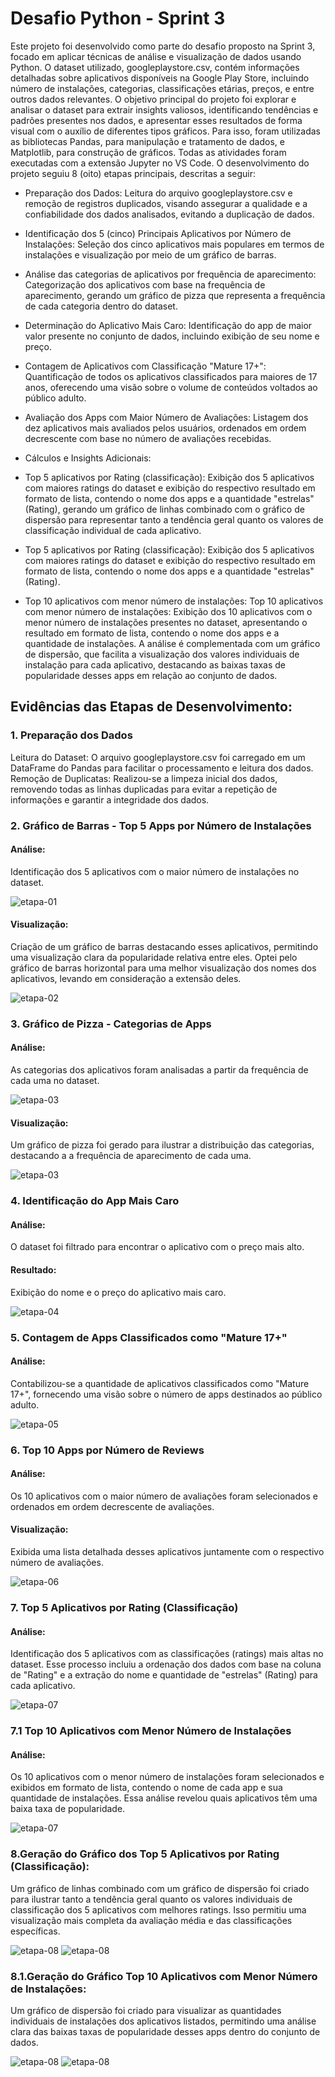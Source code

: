 # Desafio Python - Sprint 3

Este projeto foi desenvolvido como parte do desafio proposto na Sprint 3, focado em aplicar técnicas de análise e visualização de dados usando Python. O dataset utilizado, googleplaystore.csv, contém informações detalhadas sobre aplicativos disponíveis na Google Play Store, incluindo número de instalações, categorias, classificações etárias, preços, e entre outros dados relevantes. O objetivo principal do projeto foi explorar e analisar o dataset para extrair insights valiosos, identificando tendências e padrões presentes nos dados, e apresentar esses resultados de forma visual com o auxílio de diferentes tipos gráficos. Para isso, foram utilizadas as bibliotecas Pandas, para manipulação e tratamento de dados, e Matplotlib, para construção de gráficos. Todas as atividades foram executadas com a extensão Jupyter no VS Code.
O desenvolvimento do projeto seguiu 8 (oito) etapas principais, descritas a seguir:

- Preparação dos Dados: Leitura do arquivo googleplaystore.csv e remoção de registros duplicados, visando assegurar a qualidade e a confiabilidade dos dados analisados, evitando a duplicação de dados.

- Identificação dos 5 (cinco) Principais Aplicativos por Número de Instalações: Seleção dos cinco aplicativos mais populares em termos de instalações e visualização por meio de um gráfico de barras.

- Análise das categorias de aplicativos por frequência de aparecimento: Categorização dos aplicativos com base na frequência de aparecimento, gerando um gráfico de pizza que representa a frequência de cada categoria dentro do dataset.

- Determinação do Aplicativo Mais Caro: Identificação do app de maior valor presente no conjunto de dados, incluindo exibição de seu nome e preço.

- Contagem de Aplicativos com Classificação "Mature 17+": Quantificação de todos os aplicativos classificados para maiores de 17 anos, oferecendo uma visão sobre o volume de conteúdos voltados ao público adulto.

- Avaliação dos Apps com Maior Número de Avaliações: Listagem dos dez aplicativos mais avaliados pelos usuários, ordenados em ordem decrescente com base no número de avaliações recebidas.

- Cálculos e Insights Adicionais:
- Top 5 aplicativos por Rating (classificação): Exibição dos 5 aplicativos com maiores ratings do dataset e exibição do respectivo resultado em formato de lista, contendo o nome dos apps e a quantidade "estrelas" (Rating), gerando um gráfico de linhas combinado com o gráfico de dispersão para representar tanto a tendência geral quanto os valores de classificação individual de cada aplicativo.
- Top 5 aplicativos por Rating (classificação): Exibição dos 5 aplicativos com maiores ratings do dataset e exibição do respectivo resultado em formato de lista, contendo o nome dos apps e a quantidade "estrelas" (Rating).
- Top 10 aplicativos com menor número de instalações: Top 10 aplicativos com menor número de instalações: Exibição dos 10 aplicativos com o menor número de instalações presentes no dataset, apresentando o resultado em formato de lista, contendo o nome dos apps e a quantidade de instalações. A análise é complementada com um gráfico de dispersão, que facilita a visualização dos valores individuais de instalação para cada aplicativo, destacando as baixas taxas de popularidade desses apps em relação ao conjunto de dados.

## Evidências das Etapas de Desenvolvimento:

### 1. Preparação dos Dados
Leitura do Dataset: O arquivo googleplaystore.csv foi carregado em um DataFrame do Pandas para facilitar o processamento e leitura dos dados.
Remoção de Duplicatas: Realizou-se a limpeza inicial dos dados, removendo todas as linhas duplicadas para evitar a repetição de informações e garantir a integridade dos dados.

### 2. Gráfico de Barras - Top 5 Apps por Número de Instalações
#### Análise: 
Identificação dos 5 aplicativos com o maior número de instalações no dataset.

![etapa-01](../Evidencias/Desafio/cod_top5_apps.png)

#### Visualização: 
Criação de um gráfico de barras destacando esses aplicativos, permitindo uma visualização clara da popularidade relativa entre eles. Optei pelo gráfico de barras horizontal para uma melhor visualização dos nomes dos aplicativos, levando em consideração a extensão deles.

![etapa-02](../Evidencias/Desafio/grafico_top5_apps.png)

### 3. Gráfico de Pizza - Categorias de Apps
#### Análise: 
As categorias dos aplicativos foram analisadas a partir da frequência de cada uma no dataset.

![etapa-03](../Evidencias/Desafio/cod_categoria_apps_frequencia.png)

#### Visualização: 
Um gráfico de pizza foi gerado para ilustrar a distribuição das categorias, destacando a a frequência de aparecimento de cada uma.

![etapa-03](../Evidencias/Desafio/grafico_categoria_apps_frequencia.png)

### 4. Identificação do App Mais Caro
#### Análise: 
O dataset foi filtrado para encontrar o aplicativo com o preço mais alto.
#### Resultado: 
Exibição do nome e o preço do aplicativo mais caro.

![etapa-04](../Evidencias/Desafio/cod_categoria_apps_frequencia.png)

### 5. Contagem de Apps Classificados como "Mature 17+"
#### Análise: 
Contabilizou-se a quantidade de aplicativos classificados como "Mature 17+", fornecendo uma visão sobre o número de apps destinados ao público adulto.

![etapa-05](../Evidencias/Desafio/cod_apps_17.png)

### 6. Top 10 Apps por Número de Reviews
#### Análise: 
Os 10 aplicativos com o maior número de avaliações foram selecionados e ordenados em ordem decrescente de avaliações.
#### Visualização: 
Exibida uma lista detalhada desses aplicativos juntamente com o respectivo número de avaliações.

![etapa-06](../Evidencias/Desafio/cod_top10_apps_num_review.png)

### 7. Top 5 Aplicativos por Rating (Classificação)
#### Análise: 
Identificação dos 5 aplicativos com as classificações (ratings) mais altas no dataset. Esse processo incluiu a ordenação dos dados com base na coluna de "Rating" e a extração do nome e quantidade de "estrelas" (Rating) para cada aplicativo.

![etapa-07](../Evidencias/Desafio/cod_top5_aplicativos_por_rating.png)

### 7.1 Top 10 Aplicativos com Menor Número de Instalações
#### Análise: 
Os 10 aplicativos com o menor número de instalações foram selecionados e exibidos em formato de lista, contendo o nome de cada app e sua quantidade de instalações. Essa análise revelou quais aplicativos têm uma baixa taxa de popularidade.

![etapa-07](../Evidencias/Desafio/cod_top10_aplicativos_menor_numero_instalacoes.png)

### 8.Geração do Gráfico dos Top 5 Aplicativos por Rating (Classificação): 
Um gráfico de linhas combinado com um gráfico de dispersão foi criado para ilustrar tanto a tendência geral quanto os valores individuais de classificação dos 5 aplicativos com melhores ratings. Isso permitiu uma visualização mais completa da avaliação média e das classificações específicas.

![etapa-08](../Evidencias/Desafio/cod_grafico_top5_aplicativos_por_rating.png)
![etapa-08](../Evidencias/Desafio/grafico_top5_aplicativos_por_rating.png)

### 8.1.Geração do Gráfico Top 10 Aplicativos com Menor Número de Instalações: 
Um gráfico de dispersão foi criado para visualizar as quantidades individuais de instalações dos aplicativos listados, permitindo uma análise clara das baixas taxas de popularidade desses apps dentro do conjunto de dados.

![etapa-08](../Evidencias/Desafio/cod_grafico_top10_aplicativos_menor_numero_instalacoes.png)
![etapa-08](../Evidencias/Desafio/grafico_top10_aplicativos_menor_numero_instalacoes.png)


